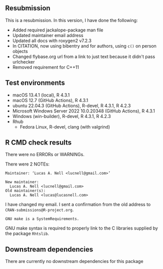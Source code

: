 ## Resubmission

This is a resubmission. In this version, I have done the following:

- Added required jackalope-package man file
- Updated maintainer email address
- Updated all docs with roxygen2 v7.2.3
- In CITATION, now using bibentry and for authors, using `c()` on person objects
- Changed flybase.org url from a link to just text because it didn't pass
  urlchecker
- Removed requirement for C++11


## Test environments

* macOS 13.4.1 (local), R 4.3.1
* macOS 12.7 (GitHub Actions), R 4.3.1
* ubuntu 22.04.3 (GitHub Actions), R-devel, R 4.3.1, R 4.2.3
* Microsoft Windows Server 2022 10.0.20348 (GitHub Actions), R 4.3.1
* Windows (win-builder), R-devel, R 4.3.1, R 4.2.3
* Rhub
    - Fedora Linux, R-devel, clang (with valgrind)



## R CMD check results


There were no ERRORs or WARNINGs.


There were 2 NOTEs:

```
Maintainer: ‘Lucas A. Nell <lucnell@gmail.com>’

New maintainer:
  Lucas A. Nell <lucnell@gmail.com>
Old maintainer(s):
  Lucas A. Nell <lucas@lucasnell.com>
```

I have changed my email. I sent a confirmation from the old address
to `CRAN-submissions@R-project.org`.



```
GNU make is a SystemRequirements.
```

GNU make syntax is required to properly link to the C libraries supplied by the
package `Rhtslib`.




## Downstream dependencies

There are currently no downstream dependencies for this package
